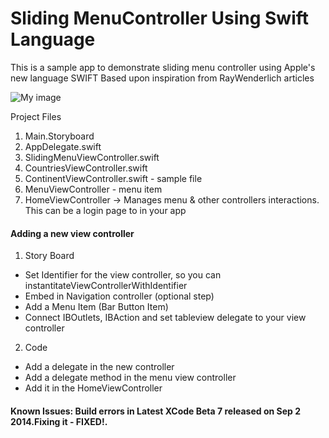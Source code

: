 Sliding MenuController Using Swift Language
===============================

This is a sample app to demonstrate sliding menu controller using Apple's new language SWIFT
Based upon inspiration from RayWenderlich articles

![My image](https://github.com/kauvangal/SlidingMenuControllerUsingSwift/blob/master/SlidingMenuNavigation/ScreenShots.gif)

Project Files

1. Main.Storyboard
2. AppDelegate.swift
3. SlidingMenuViewController.swift
4. CountriesViewController.swift
5. ContinentViewController.swift - sample file
6. MenuViewController - menu item
7. HomeViewController -> Manages menu & other controllers interactions. This can be a login page to in your app

<h4>Adding a new view controller</h4>

1. Story Board
  - Set Identifier for the view controller, so you can instantitateViewControllerWithIdentifier
  - Embed in Navigation controller (optional step)
  - Add a Menu Item (Bar Button Item)
  - Connect IBOutlets, IBAction and set tableview delegate to your view controller
2. Code
  - Add a delegate in the new controller
  - Add a delegate method in the menu view controller
  - Add it in the HomeViewController


<h4> Known Issues: Build errors in Latest XCode Beta 7 released on Sep 2 2014.Fixing it - FIXED!.
